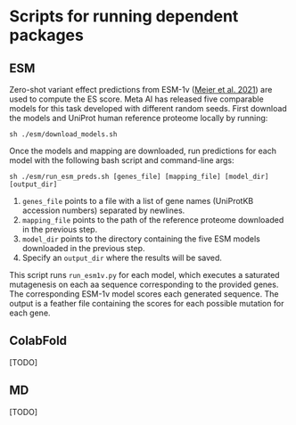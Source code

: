 # Scripts for running dependent packages

## ESM

Zero-shot variant effect predictions from ESM-1v ([Meier et al. 2021](https://www.biorxiv.org/content/10.1101/2021.07.09.450648v2)) are used to compute the ES score. Meta AI has released five comparable models for this task developed with different random seeds. First download the models and UniProt human reference proteome locally by running:

`sh ./esm/download_models.sh`

Once the models and mapping are downloaded, run predictions for each model with the following bash script and command-line args:

`sh ./esm/run_esm_preds.sh [genes_file] [mapping_file] [model_dir] [output_dir]`

1. `genes_file` points to a file with a list of gene names (UniProtKB accession numbers) separated by newlines.
2. `mapping_file` points to the path of the reference proteome downloaded in the previous step. 
3. `model_dir` points to the directory containing the five ESM models downloaded in the previous step.
4. Specify an `output_dir` where the results will be saved.

This script runs `run_esm1v.py` for each model, which executes a saturated mutagenesis on each aa sequence corresponding to the provided genes. The corresponding ESM-1v model scores each generated sequence. The output is a feather file containing the scores for each possible mutation for each gene. 

## ColabFold

[TODO]

## MD

[TODO]